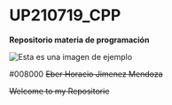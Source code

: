# UP210719_CPP
 **Repositorio materia de programación**
 
![Esta es una imagen de ejemplo](https://github.com/UP210719/UP210719_CPP/blob/main/imagenes/images.jpeg)

#008000 ~~Eber Horacio Jimenez Mendoza~~ 

~~Welcome to my Repositorie~~ 
